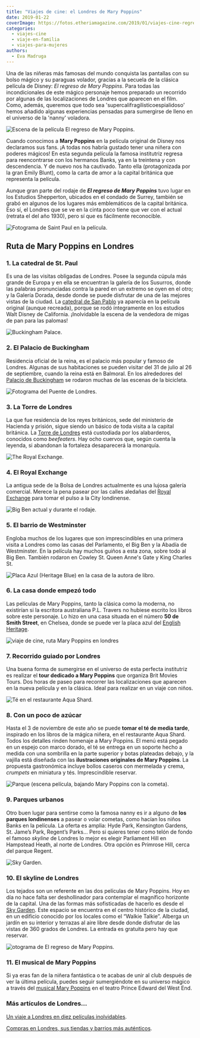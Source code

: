 ```yaml
---
title: "Viajes de cine: el Londres de Mary Poppins"
date: 2019-01-22
coverImage: https://fotos.etheriamagazine.com/2019/01/viajes-cine-regreso-mary-poppins.jpg
categories: 
  - viajes-cine
  - viaje-en-familia
  - viajes-para-mujeres
authors: 
  - Eva Madruga
---
```


Una de las niñeras más famosas del mundo conquista las pantallas con su bolso mágico y su paraguas volador, gracias a la secuela de la clásica película de Disney: _El regreso de Mary Poppins_. Para todas las incondicionales de este mágico personaje hemos preparado un recorrido por algunas de las localizaciones de Londres que aparecen en el film. Como, además, queremos que todo sea 'supercalifragilisticoespialidoso' hemos añadido algunas experiencias pensadas para sumergirse de lleno en el universo de la 'nanny' voladora.

![Escena de la película El regreso de Mary Poppins.](https://fotos.etheriamagazine.com/2019/01/Viaje-de-cine-mary-poppins-1024x683.jpg "Escena de la película El regreso de Mary Poppins.")

Cuando conocimos a **Mary Poppins** en la película original de Disney nos declaramos sus 
fans. ¡A todas nos habría gustado tener una niñera con poderes mágicos! En esta segunda 
película la famosa institutriz regresa para reencontrarse con los hermanos Banks, ya en 
la treintena y con descendencia. Y de nuevo nos ha cautivado. Tanto ella (protagonizada 
por la gran Emily Blunt), como la carta de amor a la capital británica que representa la 
película. 

Aunque gran parte del rodaje de **_El regreso de Mary Poppins_** tuvo lugar en los 
Estudios Shepperton, ubicados en el condado de Surrey, también se grabó en algunos de 
los lugares más emblemáticos de la capital británica. Eso sí, el Londres que se ve en la 
cinta poco tiene que ver con el actual (retrata el del año 1930), pero sí que es 
fácilmente reconocible. 

![Fotograma de Saint Paul en la película.](https://fotos.etheriamagazine.com/2019/01/Viaje-de-cine-mary-poppins-saint-paul-1024x422.jpg "Fotograma de Saint Paul en la película. © Disney Enterprises")

## Ruta de Mary Poppins en Londres

### 1\. La catedral de St. Paul

Es una de las visitas obligadas de Londres. Posee la segunda cúpula más grande de Europa 
y en ella se encuentran la galería de los Susurros, donde las palabras pronunciadas 
contra la pared en un extremo se oyen en el otro; y la Galería Dorada, desde donde se 
puede disfrutar de una de las mejores vistas de la ciudad. La [catedral de San 
Pablo](https://www.stpauls.co.uk/) ya aparecía en la película original (aunque 
recreada), porque se rodó íntegramente en los estudios Walt Disney de California. 
¡Inolvidable la escena de la vendedora de migas de pan para las palomas! 

![Buckingham Palace.](https://fotos.etheriamagazine.com/2019/01/viajes-de-cine-mary-poppins-buckingham-1024x484.jpg "Buckingham Palace. © Visit Britain")

### 2\. El Palacio de Buckingham

Residencia oficial de la reina, es el palacio más popular y famoso de Londres. Algunas 
de sus habitaciones se pueden visitar del 31 de julio al 26 de septiembre, cuando la 
reina está en Balmoral. En los alrededores del [Palacio de 
Buckingham](https://www.royal.uk/search?tags%5B0%5D=Buckingham%20Palace) se rodaron 
muchas de las escenas de la bicicleta. 

![Fotograma del Puente de Londres.](https://fotos.etheriamagazine.com/2019/01/Viaje-Mary-poppins-puente-de-londres-1024x426.jpg "Fotograma del Puente de Londres. © Disney Enterprises")

### 3\. La Torre de Londres

La que fue residencia de los reyes británicos, sede del ministerio de Hacienda y 
prisión, sigue siendo un básico de toda visita a la capital británica. La [Torre de 
Londres](https://www.hrp.org.uk/tower-of-london/) está custodiada por los alabarderos, 
conocidos como _beefeaters_. Hay ocho cuervos que, según cuenta la leyenda, si abandonan 
la fortaleza desaparecerá la monarquía. 

![The Royal Exchange.](https://fotos.etheriamagazine.com/2019/01/viajes-mary-poppins-royal-exchage-1024x683.jpg "The Royal Exchange. © England’s Historic Cities")

### 4\. El Royal Exchange

La antigua sede de la Bolsa de Londres actualmente es una lujosa galería comercial. 
Merece la pena pasear por las calles aledañas del [Royal 
Exchange](http://www.theroyalexchange.co.uk/) para tomar el pulso a la City londinense. 

![Big Ben actual y durante el rodaje.](https://fotos.etheriamagazine.com/2019/01/viajes-cine-poppins-torre-londres-1024x351.jpg "Big Ben actual y durante el rodaje. © Julian Elliott/ © Jason Hawkes para VisitBritain/ © Disney Enterprises")

### 5\. El barrio de Westminster

Engloba muchos de los lugares que son imprescindibles en una primera visita a Londres 
como las casas del Parlamento, el Big Ben y la Abadía de Westminster. En la película hay 
muchos guiños a esta zona, sobre todo al Big Ben. También rodaron en Cowley St. Queen 
Anne's Gate y King Charles St. 

![Placa Azul (Heritage Blue) en la casa de la autora de libro.](https://fotos.etheriamagazine.com/2019/01/viajes-mary-poppins-Heritage-Blue-1024x683.jpg "Placa Azul (Heritage Blue) en la casa de la autora de libro. © VisitBritain")

### 6\. La casa donde empezó todo

Las películas de Mary Poppins, tanto la clásica como la moderna, no existirían si la 
escritora australiana P.L. Travers no hubiese escrito los libros sobre este personaje. 
Lo hizo en una casa situada en el número **50 de Smith Street**, en Chelsea, donde se 
puede ver la placa azul del [English Heritage](https://www.english-heritage.org.uk/). 

![viaje de cine, ruta Mary Poppins en londres](https://fotos.etheriamagazine.com/2019/01/viajes-cine-mary-poppins-londres-1024x683.jpg "Escena El regreso de Mary Poppins. © Disney Enterprises")

### 7\. Recorrido guiado por Londres

Una buena forma de sumergirse en el universo de esta perfecta institutriz es realizar el 
**tour dedicado a Mary Poppins** que organiza Brit Movies Tours. Dos horas de paseo para 
recorrer las localizaciones que aparecen en la nueva película y en la clásica. Ideal 
para realizar en un viaje con niños. 

![Té en el restaurante Aqua Shard.](https://fotos.etheriamagazine.com/2019/01/viajes-cine-mary-poppins-tomar-te-1024x681.jpg "Té en el restaurante Aqua Shard.")

### 8\. Con un poco de azúcar

Hasta el 3 de noviembre de este año se puede **tomar el té de media tarde**, inspirado 
en los libros de la mágica niñera, en el restaurante Aqua Shard. Todos los detalles 
rinden homenaje a Mary Poppins. El menú está pegado en un espejo con marco dorado, el té 
se entrega en un soporte hecho a medida con una sombrilla en la parte superior y botas 
plateadas debajo, y la vajilla está diseñada con las **ilustraciones originales de Mary 
Poppins**. La propuesta gastronómica incluye bollos caseros con mermelada y crema, 
_crumpets_ en miniatura y tés. Imprescindible reservar. 

![Parque (escena película, bajando Mary Poppins con la cometa).](https://fotos.etheriamagazine.com/2019/01/viajes-cinemary-poppins-cometa-1024x398.jpg "Parque (escena película, bajando Mary Poppins con la cometa). © Disney Enterprises")

### 9\. Parques urbanos

Otro buen lugar para sentirse como la famosa nanny es ir a alguno de **los parques 
londinenses** a pasear o volar cometas, como hacían los niños Banks en la película. La 
oferta es amplia: Hyde Park, Kensington Gardens, St. Jame’s Park, Regent’s Parks… Pero 
si quieres tener como telón de fondo el famoso _skyline_ de Londres lo mejor es elegir 
Parliament Hill en Hampstead Heath, al norte de Londres. Otra opción es Primrose Hill, 
cerca del parque Regent. 

![Sky Garden.](https://fotos.etheriamagazine.com/2019/01/viaje-mary-poppins-sky-garden-1024x683.jpg "Sky Garden. © VisitBritain")

### 10\. El skyline de Londres

Los tejados son un referente en las dos películas de Mary Poppins. Hoy en día no hace 
falta ser deshollinador para contemplar el magnífico horizonte de la capital. Una de las 
formas más sofisticadas de hacerlo es desde el [Sky Garden](https://skygarden.london/). 
Este espacio se encuentra en el centro histórico de la ciudad, en un edificio conocido 
por los locales como el “Walkie Talkie”. Alberga un jardín en su interior y terrazas al 
aire libre desde donde disfrutar de las vistas de 360 grados de Londres. La entrada es 
gratuita pero hay que reservar. 

![otograma de El regreso de Mary Poppins.](https://fotos.etheriamagazine.com/2019/01/viajes-cine-regreso-mary-poppins-1024x681.jpg "Fotograma de El regreso de Mary Poppins. © Disney Enterprises")

### 11\. El musical de Mary Poppins

Si ya eras fan de la niñera fantástica o te acabas de unir al club después de ver la 
última película, puedes seguir sumergiéndote en su universo mágico a través del [musical 
Mary Poppins](https://www.marypoppinsonstage.co.uk/index.html) en el teatro Prince 
Edward del West End. 

### Más artículos de Londres...

[Un viaje a Londres en diez películas 
inolvidables](https://etheriamagazine.com/2020/12/11/diez-peliculas-rodadas-en-londres/). 

[Compras en Londres, sus tiendas y barrios más 
auténticos](https://etheriamagazine.com/2020/05/06/compras-originales-en-londres-seven-dials-connaught-village-carnaby-street-marylebone/).
